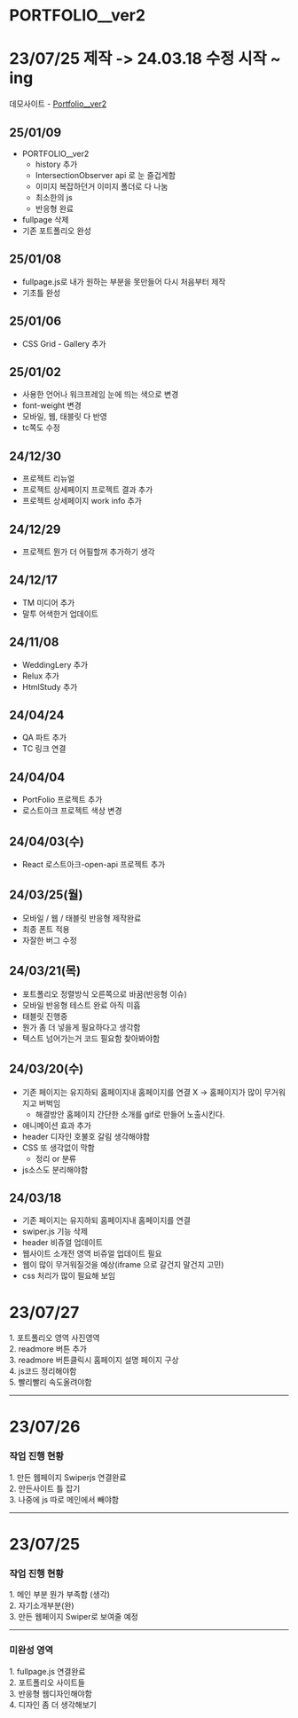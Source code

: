 # PORTFOLIO\_\_ver2

# 23/07/25 제작 -> 24.03.18 수정 시작 ~ ing

데모사이트 - <a href="https://bp4sp4.github.io/portfolio_ver2/">Portfolio\_\_ver2</a>

<h2>25/01/09</h2>

- PORTFOLIO\_\_ver2
  - history 추가
  - IntersectionObserver api 로 눈 즐겁게함
  - 이미지 복잡하던거 이미지 폴더로 다 나눔
  - 최소한의 js
  - 반응형 완료
- fullpage 삭제
- 기존 포트폴리오 완성

<h2>25/01/08</h2>

- fullpage.js로 내가 원하는 부분을 못만들어 다시 처음부터 제작
- 기초틀 완성

<h2>25/01/06</h2>

- CSS Grid - Gallery 추가

<h2>25/01/02</h2>

- 사용한 언어나 워크프레임 눈에 띄는 색으로 변경
- font-weight 변경
- 모바일, 웹, 태블릿 다 반영
- tc쪽도 수정

<h2>24/12/30</h2>

- 프로젝트 리뉴얼
- 프로젝트 상세페이지 프로젝트 결과 추가
- 프로젝트 상세페이지 work info 추가

<h2>24/12/29</h2>

- 프로젝트 뭔가 더 어필할꺼 추가하기 생각

<h2>24/12/17</h2>

- TM 미디어 추가
- 말투 어색한거 업데이트

<h2>24/11/08</h2>

- WeddingLery 추가
- Relux 추가
- HtmlStudy 추가

<h2>24/04/24</h2>

- QA 파트 추가
- TC 링크 연결

<h2>24/04/04</h2>

- PortFolio 프로젝트 추가
- 로스트아크 프로젝트 색상 변경

<h2>24/04/03(수)</h2>

- React 로스트아크-open-api 프로젝트 추가

<h2>24/03/25(월)</h2>

- 모바일 / 웹 / 태블릿 반응형 제작완료
- 최종 폰트 적용
- 자잘한 버그 수정

<h2>24/03/21(목)</h2>

- 포트폴리오 정렬방식 오른쪽으로 바꿈(반응형 이슈)
- 모바일 반응형 테스트 완료 아직 미흡
- 태블릿 진행중
- 뭔가 좀 더 넣을게 필요하다고 생각함
- 텍스트 넘어가는거 코드 필요함 찾아봐야함

<h2>24/03/20(수)</h2>

- 기존 페이지는 유지하되 홈페이지내 홈페이지를 연결 X -> 홈페이지가 많이 무거워지고 버벅임
  - 해결방안 홈페이지 간단한 소개를 gif로 만들어 노출시킨다.
- 애니메이션 효과 추가
- header 디자인 호불호 갈림 생각해야함
- CSS 또 생각없이 막함
  - 정리 or 분류
- js소스도 분리해야함

<h2>24/03/18</h2>

- 기존 페이지는 유지하되 홈페이지내 홈페이지를 연결
- swiper.js 기능 삭제
- header 비쥬얼 업데이트
- 웹사이트 소개전 영역 비쥬얼 업데이트 필요
- 웹이 많이 무거워질것을 예상(iframe 으로 갈건지 말건지 고민)
- css 처리가 많이 필요해 보임

<h1>23/07/27</h1>
1. 포트폴리오 영역 사진영역<br>
2. readmore 버튼 추가<Br>
3. readmore 버튼클릭시 홈페이지 설명 페이지 구상<Br>
4. js코드 정리해야함<br>
5. 빨리빨리 속도올려야함<br>

<hr>
<h1>23/07/26</h1>
<h3>작업 진행 현황</h3>
1. 만든 웹페이지 Swiperjs 연결완료 <Br>
2. 만든사이트 틀 잡기<br>
3. 나중에 js 따로 메인에서 빼야함
<hr>
<h1>23/07/25</h1>
<h3>작업 진행 현황</h3>
1. 메인 부분 뭔가 부족함 (생각) <br>
2. 자기소개부분(완) <br>
3. 만든 웹페이지 Swiper로 보여줄 예정
<hr>

<h3>미완성 영역</h3>
1. fullpage.js 연결완료<br>
2. 포트폴리오 사이트들 <br>
3. 반응형 웹디자인해야함<br>
4. 디자인 좀 더 생각해보기
